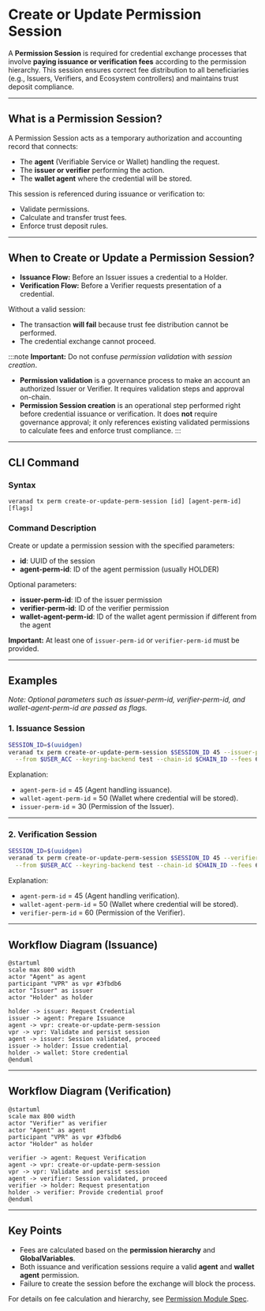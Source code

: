 # Create or Update Permission Session

A **Permission Session** is required for credential exchange processes that involve **paying issuance or verification fees** according to the permission hierarchy. This session ensures correct fee distribution to all beneficiaries (e.g., Issuers, Verifiers, and Ecosystem controllers) and maintains trust deposit compliance.

---

## What is a Permission Session?

A Permission Session acts as a temporary authorization and accounting record that connects:

- The **agent** (Verifiable Service or Wallet) handling the request.
- The **issuer or verifier** performing the action.
- The **wallet agent** where the credential will be stored.

This session is referenced during issuance or verification to:

- Validate permissions.
- Calculate and transfer trust fees.
- Enforce trust deposit rules.

---

## When to Create or Update a Permission Session?

- **Issuance Flow:** Before an Issuer issues a credential to a Holder.
- **Verification Flow:** Before a Verifier requests presentation of a credential.

Without a valid session:
- The transaction **will fail** because trust fee distribution cannot be performed.
- The credential exchange cannot proceed.

:::note
**Important:** Do not confuse *permission validation* with *session creation*.  
- **Permission validation** is a governance process to make an account an authorized Issuer or Verifier. It requires validation steps and approval on-chain.  
- **Permission Session creation** is an operational step performed right before credential issuance or verification. It does **not** require governance approval; it only references existing validated permissions to calculate fees and enforce trust compliance.
:::

---

## CLI Command

### Syntax
```
veranad tx perm create-or-update-perm-session [id] [agent-perm-id] [flags]
```

### Command Description
Create or update a permission session with the specified parameters:

- **id**: UUID of the session
- **agent-perm-id**: ID of the agent permission (usually HOLDER)

Optional parameters:
- **issuer-perm-id**: ID of the issuer permission
- **verifier-perm-id**: ID of the verifier permission
- **wallet-agent-perm-id**: ID of the wallet agent permission if different from the agent

**Important:** At least one of `issuer-perm-id` or `verifier-perm-id` must be provided.

---

## Examples

*Note: Optional parameters such as issuer-perm-id, verifier-perm-id, and wallet-agent-perm-id are passed as flags.*

### 1. Issuance Session
```bash
SESSION_ID=$(uuidgen)
veranad tx perm create-or-update-perm-session $SESSION_ID 45 --issuer-perm-id 30 --wallet-agent-perm-id 50 \
  --from $USER_ACC --keyring-backend test --chain-id $CHAIN_ID --fees 600000uvna --node $NODE_RPC
```
Explanation:
- `agent-perm-id` = 45 (Agent handling issuance).
- `wallet-agent-perm-id` = 50 (Wallet where credential will be stored).
- `issuer-perm-id` = 30 (Permission of the Issuer).

---

### 2. Verification Session
```bash
SESSION_ID=$(uuidgen)
veranad tx perm create-or-update-perm-session $SESSION_ID 45 --verifier-perm-id 60 --wallet-agent-perm-id 50 \
  --from $USER_ACC --keyring-backend test --chain-id $CHAIN_ID --fees 600000uvna --node $NODE_RPC
```
Explanation:
- `agent-perm-id` = 45 (Agent handling verification).
- `wallet-agent-perm-id` = 50 (Wallet where credential will be stored).
- `verifier-perm-id` = 60 (Permission of the Verifier).

---

## Workflow Diagram (Issuance)
```plantuml
@startuml
scale max 800 width
actor "Agent" as agent
participant "VPR" as vpr #3fbdb6
actor "Issuer" as issuer
actor "Holder" as holder

holder -> issuer: Request Credential
issuer -> agent: Prepare Issuance
agent -> vpr: create-or-update-perm-session
vpr -> vpr: Validate and persist session
agent -> issuer: Session validated, proceed
issuer -> holder: Issue credential
holder -> wallet: Store credential
@enduml
```

---

## Workflow Diagram (Verification)
```plantuml
@startuml
scale max 800 width
actor "Verifier" as verifier
actor "Agent" as agent
participant "VPR" as vpr #3fbdb6
actor "Holder" as holder

verifier -> agent: Request Verification
agent -> vpr: create-or-update-perm-session
vpr -> vpr: Validate and persist session
agent -> verifier: Session validated, proceed
verifier -> holder: Request presentation
holder -> verifier: Provide credential proof
@enduml
```

---

## Key Points
- Fees are calculated based on the **permission hierarchy** and **GlobalVariables**.
- Both issuance and verification sessions require a valid **agent** and **wallet agent** permission.
- Failure to create the session before the exchange will block the process.

For details on fee calculation and hierarchy, see [Permission Module Spec](https://verana-labs.github.io/verifiable-trust-vpr-spec/#permission-module).
